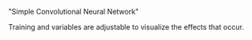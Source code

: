 "Simple Convolutional Neural Network" 

Training and variables are adjustable to visualize the effects that occur.
